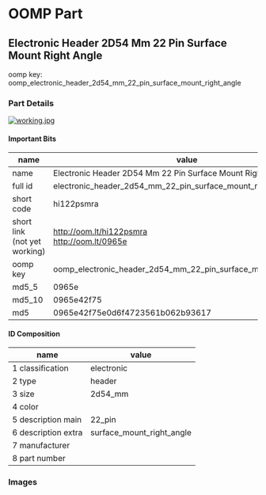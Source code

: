 # OOMP Part  
## Electronic Header 2D54 Mm 22 Pin Surface Mount Right Angle  
  
oomp key: oomp_electronic_header_2d54_mm_22_pin_surface_mount_right_angle  
  
### Part Details  
  
[![working.jpg](working_600.jpg)](working.jpg)  
  
#### Important Bits  
| name | value | 
| --- | --- | 
| name | Electronic Header 2D54 Mm 22 Pin Surface Mount Right Angle | 
| full id | electronic_header_2d54_mm_22_pin_surface_mount_right_angle | 
| short code | hi122psmra | 
| short link<br>(not yet working) | http://oom.lt/hi122psmra<br>http://oom.lt/0965e | 
| oomp key | oomp_electronic_header_2d54_mm_22_pin_surface_mount_right_angle | 
| md5_5 | 0965e | 
| md5_10 | 0965e42f75 | 
| md5 | 0965e42f75e0d6f4723561b062b93617 | 
#### ID Composition  
| name | value | 
| --- | --- | 
| 1 classification | electronic | 
| 2 type | header | 
| 3 size | 2d54_mm | 
| 4 color |  | 
| 5 description main | 22_pin | 
| 6 description extra | surface_mount_right_angle | 
| 7 manufacturer |  | 
| 8 part number |  | 
### Images  
